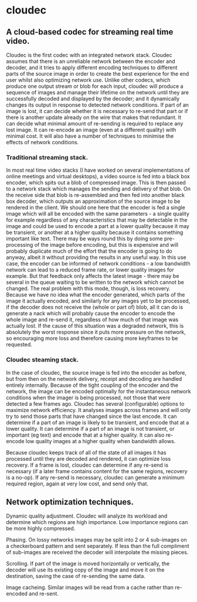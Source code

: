 # cloudec

## A cloud-based codec for streaming real time video.

Cloudec is the first codec with an integrated network stack. Cloudec assumes that there is an unreliable network between the encoder and decoder, and it tries to apply different encoding techniques to different parts of the source image in order to create the best experience for the end user whilst also optimizing network use. Unlike other codecs, which produce one output stream or blob for each input, cloudec will produce a sequence of images and manage their lifetime on the network until they are successfully decoded and displayed by the decoder; and it dynamically changes its output in response to detected network conditions. If part of an image is lost, it can decide whether it is necessary to re-send that part or if there is another update already on the wire that makes that redundant. It can decide what minimal amount of re-sending is required to replace any lost image. It can re-encode an image (even at a different quality) with minimal cost. It will also have a number of techniques to minimise the effects of network conditions.

### Traditional streaming stack.

In most real time video stacks (I have worked on several implementations of online meetings and virtual desktops), a video source is fed into a black box encoder, which spits out a blob of compressed image. This is then passed to a network stack which manages the sending and delivery of that blob. On the receive side that blob is re-assembled and then fed into another black box decoder, which outputs an approximation of the source image to be rendered in the client. 
We should one here that the encoder is fed a single image which will all be encoded with the same parameters - a single quality for example regardless of any characteristics that may be detectable in the image and could be used to encode a part at a lower quality because it may be transient, or another at a higher quality because it contains something important like text. There may be ways round this by doing some pre-processing of the image before encoding, but this is expensive and will probably duplicate much of the effort that the encoder is going to do anyway, albeit it without providing the results in any useful way.
In this use case, the encoder can be informed of network conditions - a low bandwidth network can lead to a reduced frame rate, or lower quality images for example. But that feedback only affects the latest image - there may be several in the queue waiting to be written to the network which cannot be changed. 
The real problem with this mode, though, is loss recovery. Because we have no idea what the encoder generated, which parts of the image it actually encoded, and similarly for any images yet to be processed, if the decoder does not receive the (whole or part of) blob, all it can do is generate a nack which will probably cause the encoder to encode the whole image and re-send it, regardless of how much of that image was actually lost. If the cause of this situation was a degraded network, this is absolutely the worst response since it puts more pressure on the network, so encouraging more loss and therefore causing more keyframes to be requested. 

### Cloudec steaming stack.

In the case of cloudec, the source image is fed into the encoder as before, but from then on the network delivery, receipt and decoding are handled entirely internally. Because of the tight coupling of the encoder and the network, the image can be encoded optimally for the instantaneous network conditions when the imager is being processed, not those that were detected a few frames ago.
Cloudec has several (configurable) options to maximize network efficiency. It analyses images across frames and will only try to send those parts that have changed since the last encode. It can determine if a part of an image is likely to be transient, and encode that at a lower quality. It can determine if a part of an image is not transient, or important (eg text) and encode that at a higher quality. It can also re-encode low quality images at a higher quality when bandwidth allows.

Because cloudec keeps track of all of the state of all images it has processed until they are decoded and rendered, it can optimize loss recovery. If a frame is lost, cloudec can determine if any re-send is necessary (if a later frame contains content for the same regions, recovery is a no-op). If any re-send is necessary, cloudec can generate a minimum required region, again at very low cost, and send only that.


## Network optimization techniques.

Dynamic quality adjustment. Cloudec will analyze its workload and determine which regions are high importance. Low importance regions can be more highly compressed. 

Phasing. On lossy networks images may be split into 2 or 4 sub-images on a checkerboard pattern and sent separately. If less than the full compliment of sub-images are received the decoder will interpolate the missing pieces.

Scrolling. If part of the image is moved horizontally or vertically, the decoder will use its existing copy of the image and move it on the destination, saving the case of re-sending the same data.

Image cacheing. Similar images will be read from a cache rather than re-encoded and re-sent.





